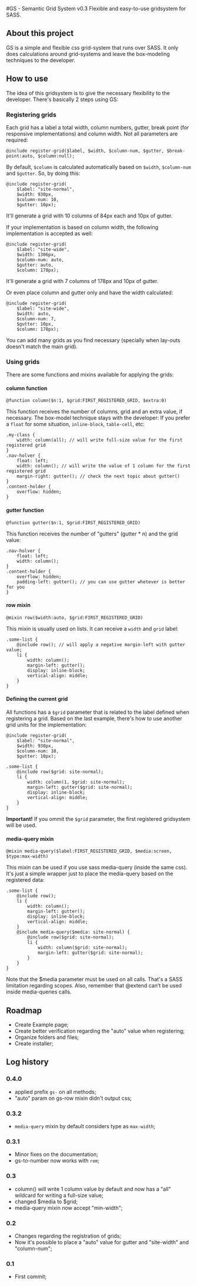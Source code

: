 #GS - Semantic Grid System v0.3
Flexible and easy-to-use gridsystem for SASS.

## About this project
GS is a simple and flexible css grid-system that runs over SASS. It only does calculations around grid-systems and leave the box-modeling techniques to the developer.

## How to use

The idea of this gridsystem is to give the necessary flexibility to the developer. There's basically 2 steps using GS:

### Registering grids

Each grid has a label a total width, column numbers, gutter, break point (for responsive implementations) and column width. Not all parameters are required:

    @include register-grid($label, $width, $column-num, $gutter, $break-point:auto, $column:null);

By default, `$column` is calculated automatically based on `$width`, `$column-num` and `$gutter`. So, by doing this:

    @include register-grid(
        $label: "site-normal",
        $width: 930px,
        $column-num: 10,
        $gutter: 10px);

It'll generate a grid with 10 columns of 84px each and 10px of gutter.

If your implementation is based on column width, the following implementation is accepted as well:

    @include register-grid(
        $label: "site-wide",
        $width: 1306px,
        $column-num: auto,
        $gutter: auto,
        $column: 178px);

It'll generate a grid with 7 columns of 178px and 10px of gutter.

Or even place column and gutter only and have the width calculated:

    @include register-grid(
        $label: "site-wide",
        $width: auto,
        $column-num: 7,
        $gutter: 10px,
        $column: 178px);

You can add many grids as you find necessary (specially when lay-outs doesn't match the main grid).

### Using grids

There are some functions and mixins available for applying the grids:

#### column function

    @function column($n:1, $grid:FIRST_REGISTERED_GRID, $extra:0)

This function receives the number of columns, grid and an extra value, if necessary. The box-model technique stays with the developer: If you prefer a `float` for some situation, `inline-block`, `table-cell`, etc:

    .my-class {
        width: column(all); // will write full-size value for the first registered grid
    }
    .nav-holver {
        float: left;
        width: column(); // will write the value of 1 column for the first registered grid
        margin-right: gutter(); // check the next topic about gutter()
    }
    .content-holder {
        overflow: hidden;
    }

#### gutter function

    @function gutter($n:1, $grid:FIRST_REGISTERED_GRID)

This function receives the number of "gutters" (gutter * n) and the grid value:

    .nav-holver {
        float: left;
        width: column();
    }
    .content-holder {
        overflow: hidden;
        padding-left: gutter(); // you can use gutter whetever is better for you
    }

#### row mixin

    @mixin row($width:auto, $grid:FIRST_REGISTERED_GRID)

This mixin is usually used on lists. It can receive a `width` and `grid` label:

    .some-list {
        @include row(); // will apply a negative margin-left with gutter value;
        li {
            width: column();
            margin-left: gutter();
            display: inline-block;
            vertical-align: middle;
        }
    }

#### Defining the current grid

All functions has a `$grid` parameter that is related to the label defined when registering a grid. Based on the last example, there's how to use another grid units for the implementation:

    @include register-grid(
        $label: "site-normal",
        $width: 930px,
        $column-num: 10,
        $gutter: 10px);

    .some-list {
        @include row($grid: site-normal);
        li {
            width: column(1, $grid: site-normal);
            margin-left: gutter($grid: site-normal);
            display: inline-block;
            vertical-align: middle;
        }
    }

**Important!** If you ommit the `$grid` parameter, the first registered gridsystem will be used.

#### media-query mixin

    @mixin media-query($label:FIRST_REGISTERED_GRID, $media:screen, $type:max-width)

This mixin can be used if you use sass media-query (inside the same css). It's just a simple wrapper just to place the media-query based on the registered data:

    .some-list {
        @include row();
        li {
            width: column();
            margin-left: gutter();
            display: inline-block;
            vertical-align: middle;
        }
        @include media-query($media: site-normal) {
            @include row($grid: site-normal);
            li {
                width: column($grid: site-normal);
                margin-left: gutter($grid: site-normal);
            }
        }
    }

Note that the $media parameter must be used on all calls. That's a SASS limitation regarding scopes. Also, remember that @extend can't be used inside media-queries calls.

## Roadmap

* Create Example page;
* Create better verification regarding the "auto" value when registering;
* Organize folders and files;
* Create installer;

## Log history

### 0.4.0
* applied prefix `gs-` on all methods;
* "auto" param on gs-row mixin didn't output css;

### 0.3.2
* `media-query` mixin by default considers type as `max-width`;

### 0.3.1
* Minor fixes on the documentation;
* gs-to-number now works with `rem`;

### 0.3
* column() will write 1 column value by default and now has a "all" wildcard for writing a full-size value;
* changed $media to $grid;
* media-query mixin now accept "min-width";

### 0.2
* Changes regarding the registration of grids;
* Now it's possible to place a "auto" value for gutter and "site-width" and "column-num";

### 0.1
* First commit;
